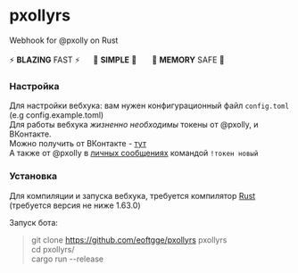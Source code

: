 # pxollyrs
Webhook for @pxolly on Rust <br> <br>
⚡ **BLAZING** FAST ⚡&nbsp;&nbsp;&nbsp;&nbsp;&nbsp;&nbsp;👀 **SIMPLE** 👀 &nbsp;&nbsp;&nbsp;&nbsp;&nbsp;&nbsp;🚀 **MEMORY** SAFE 🚀 <br>

### Настройка
Для настройки вебхука: вам нужен конфигурационный файл `config.toml` (e.g config.example.toml) <br>
Для работы вебхука *жизненно необходимы* токены от @pxolly, и ВКонтакте. <br>
Можно получить от ВКонтакте - [тут](https://vkhost.github.io) <br>
А также от @pxolly в [личных сообщениях](https://vk.me/pxolly) командой `!токен новый` <br>

### Установка
Для компиляции и запуска вебхука, требуется компилятор [Rust](https://www.rust-lang.org/ru/tools/install) (требуется версия не ниже 1.63.0)

Запуск бота:
> git clone https://github.com/eoftgge/pxollyrs pxollyrs <br/>
> cd pxollyrs/ <br/>
> cargo run --release <br/>
